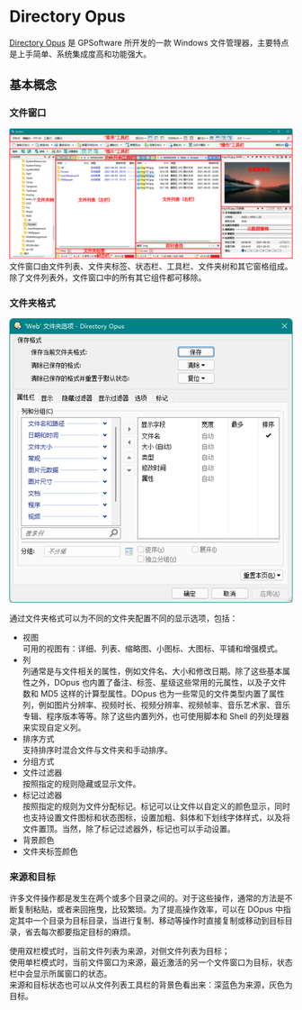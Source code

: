 # Directory Opus
[Directory Opus](https://www.gpsoft.com.au/) 是 GPSoftware 所开发的一款 Windows 文件管理器，主要特点是上手简单、系统集成度高和功能强大。

## 基本概念
### 文件窗口
![](images/文件窗口.png)  
文件窗口由文件列表、文件夹标签、状态栏、工具栏、文件夹树和其它窗格组成。除了文件列表外，文件窗口中的所有其它组件都可移除。

### 文件夹格式
![](images/文件夹选项.png)

通过文件夹格式可以为不同的文件夹配置不同的显示选项，包括：
* 视图  
  可用的视图有：详细、列表、缩略图、小图标、大图标、平铺和增强模式。
* 列  
  列通常是与文件相关的属性，例如文件名、大小和修改日期。除了这些基本属性之外，DOpus 也内置了备注、标签、星级这些常用的元属性，以及子文件数和 MD5 这样的计算型属性。DOpus 也为一些常见的文件类型内置了属性列，例如图片分辨率、视频时长、视频分辨率、视频帧率、音乐艺术家、音乐专辑、程序版本等等。除了这些内置列外，也可使用脚本和 Shell 的列处理器来实现自定义列。
* 排序方式  
  支持排序时混合文件与文件夹和手动排序。
* 分组方式
* 文件过滤器  
  按照指定的规则隐藏或显示文件。
* 标记过滤器  
  按照指定的规则为文件分配标记。标记可以让文件以自定义的颜色显示，同时也支持设置文件图标和状态图标，设置加粗、斜体和下划线字体样式，以及将文件置顶。当然，除了标记过滤器外，标记也可以手动设置。
* 背景颜色
* 文件夹标签颜色

### 来源和目标
许多文件操作都是发生在两个或多个目录之间的。对于这些操作，通常的方法是不断复制粘贴，或者来回拖曳，比较繁琐。为了提高操作效率，可以在 DOpus 中指定其中一个目录为目标目录，当进行复制、移动等操作时直接复制或移动到目标目录，省去每次都要指定目标的麻烦。

使用双栏模式时，当前文件列表为来源，对侧文件列表为目标；  
使用单栏模式时，当前文件窗口为来源，最近激活的另一个文件窗口为目标，状态栏中会显示所属窗口的状态。  
来源和目标状态也可以从文件列表工具栏的背景色看出来：深蓝色为来源，灰色为目标。